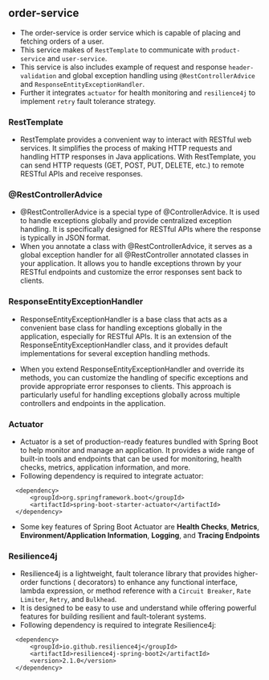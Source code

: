 ## order-service

- The order-service is order service which is capable of placing and fetching orders of a user.
- This service makes of `RestTemplate` to communicate with `product-service` and `user-service`.
- This service is also includes example of request and response `header-validation` and global exception handling
  using `@RestControllerAdvice` and `ResponseEntityExceptionHandler`.
- Further it integrates `actuator` for health monitoring and `resilience4j` to implement `retry` fault tolerance
  strategy.

### RestTemplate

- RestTemplate provides a convenient way to interact with RESTful web services. It simplifies the process of making HTTP
  requests and handling HTTP responses in Java applications. With RestTemplate, you can send HTTP requests (GET, POST,
  PUT, DELETE, etc.) to remote RESTful APIs and receive responses.

### @RestControllerAdvice

- @RestControllerAdvice is a special type of @ControllerAdvice. It is used to handle exceptions globally and provide
  centralized exception handling. It is specifically designed for RESTful APIs where the response is typically in JSON
  format.
- When you annotate a class with @RestControllerAdvice, it serves as a global exception handler for all @RestController
  annotated classes in your application. It allows you to handle exceptions thrown by your RESTful endpoints and
  customize the error responses sent back to clients.

### ResponseEntityExceptionHandler

- ResponseEntityExceptionHandler is a base class that acts as a convenient base class for
  handling exceptions globally in the application, especially for RESTful APIs. It is an extension of the
  ResponseEntityExceptionHandler class, and it provides default implementations for several exception handling methods.

- When you extend ResponseEntityExceptionHandler and override its methods, you can customize the handling of specific
  exceptions and provide appropriate error responses to clients. This approach is particularly useful for handling
  exceptions globally across multiple controllers and endpoints in the application.

### Actuator

- Actuator is a set of production-ready features bundled with Spring Boot to help monitor and manage an
  application. It provides a wide range of built-in tools and endpoints that can be used for monitoring, health checks,
  metrics, application information, and more.
- Following dependency is required to integrate actuator:

```
  <dependency>
      <groupId>org.springframework.boot</groupId>
      <artifactId>spring-boot-starter-actuator</artifactId>
  </dependency>
  ```

- Some key features of Spring Boot Actuator are **Health Checks**, **Metrics**, **Environment/Application Information**,
  **Logging**, and **Tracing Endpoints**

### Resilience4j

- Resilience4j is a lightweight, fault tolerance library that provides higher-order functions (
  decorators) to enhance any functional interface, lambda expression, or method reference with
  a `Circuit Breaker`, `Rate
  Limiter`, `Retry`, and `Bulkhead`.
- It is designed to be easy to use and understand while offering powerful
  features for building resilient and fault-tolerant systems.
- Following dependency is required to integrate Resilience4j:

```
  <dependency>
      <groupId>io.github.resilience4j</groupId>
      <artifactId>resilience4j-spring-boot2</artifactId>
      <version>2.1.0</version>    
  </dependency>
```
